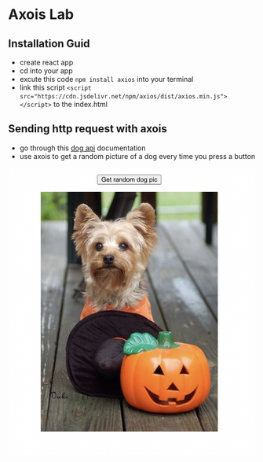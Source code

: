 # Axois Lab 

## Installation Guid 
* create react app 
* cd into your app
* excute this code `npm install axios` into your terminal 
* link this script `<script src="https://cdn.jsdelivr.net/npm/axios/dist/axios.min.js"></script>` to the index.html 

## Sending http request with axois 
* go through this [dog api](https://dog.ceo/dog-api/) documentation 
* use axois to get a random picture of a dog every time you press a button 

<img src="Output.png"/>
